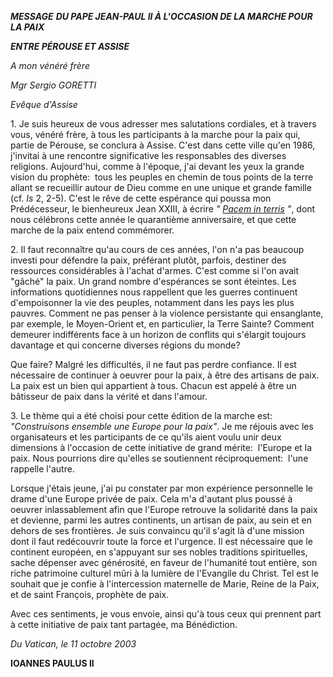 ***MESSAGE*** ***DU PAPE JEAN-PAUL II* *À L'OCCASION DE LA MARCHE POUR LA PAIX***

***ENTRE PÉROUSE ET  ASSISE***

*A mon vénéré frère*

*Mgr Sergio GORETTI*

*Evêque d'Assise*

1. Je suis heureux de vous adresser mes salutations cordiales, et à travers vous, vénéré frère, à tous les participants à la marche pour la paix qui, partie de Pérouse, se conclura à Assise. C'est dans cette ville qu'en 1986, j'invitai à une rencontre significative les responsables des diverses religions. Aujourd'hui, comme à l'époque, j'ai devant les yeux la grande vision du prophète:  tous les peuples en chemin de tous points de la terre allant se recueillir autour de Dieu comme en une unique et grande famille (cf. *Is* 2, 2-5). C'est le rêve de cette espérance qui poussa mon Prédécesseur, le bienheureux Jean XXIII, à écrire *"* *[Pacem in terris](/content/john-xxiii/fr/encyclicals/documents/hf_j-xxiii_enc_11041963_pacem.html)* *"*, dont nous célébrons cette année le quarantième anniversaire, et que cette marche de la paix entend commémorer.

2. Il faut reconnaître qu'au cours de ces années, l'on n'a pas beaucoup investi pour défendre la paix, préférant plutôt, parfois, destiner des ressources considérables à l'achat d'armes. C'est comme si l'on avait "gâché" la paix. Un grand nombre d'espérances se sont éteintes. Les informations quotidiennes nous rappellent que les guerres continuent d'empoisonner la vie des peuples, notamment dans les pays les plus pauvres. Comment ne pas penser à la violence persistante qui ensanglante, par exemple, le Moyen-Orient et, en particulier, la Terre Sainte? Comment demeurer indifférents face à un horizon de conflits qui s'élargit toujours davantage et qui concerne diverses régions du monde?

Que faire? Malgré les difficultés, il ne faut pas perdre confiance. Il est nécessaire de continuer à oeuvrer pour la paix, à être des artisans de paix. La paix est un bien qui appartient à tous. Chacun est appelé à être un bâtisseur de paix dans la vérité et dans l'amour.

3. Le thème qui a été choisi pour cette édition de la marche est:  *"Construisons ensemble une Europe pour la paix"*. Je me réjouis avec les organisateurs et les participants de ce qu'ils aient voulu unir deux dimensions à l'occasion de cette initiative de grand mérite:  l'Europe et la paix. Nous pourrions dire qu'elles se soutiennent réciproquement:  l'une rappelle l'autre.

Lorsque j'étais jeune, j'ai pu constater par mon expérience personnelle le drame d'une Europe privée de paix. Cela m'a d'autant plus poussé à oeuvrer inlassablement afin que l'Europe retrouve la solidarité dans la paix et devienne, parmi les autres continents, un artisan de paix, au sein et en dehors de ses frontières. Je suis convaincu qu'il s'agit là d'une mission dont il faut redécouvrir toute la force et l'urgence. Il est nécessaire que le continent européen, en s'appuyant sur ses nobles traditions spirituelles, sache dépenser avec générosité, en faveur de l'humanité tout entière, son riche patrimoine culturel mûri à la lumière de l'Evangile du Christ. Tel est le souhait que je confie à l'intercession maternelle de Marie, Reine de la Paix, et de saint François, prophète de paix.

Avec ces sentiments, je vous envoie, ainsi qu'à tous ceux qui prennent part à cette initiative de paix tant partagée, ma Bénédiction.

*Du Vatican, le 11 octobre 2003*

**IOANNES PAULUS II**